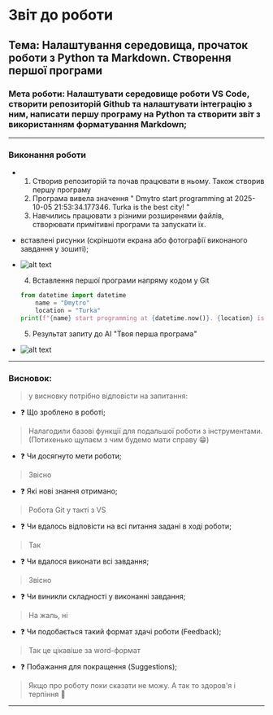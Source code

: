 # Звіт до роботи
## Тема: Налаштування середовища, прочаток роботи з Python та Markdown. Створення першої програми
### Мета роботи: Налаштувати середовище роботи VS Code, створити репозиторій Github та налаштувати інтеграцію з ним, написати першу програму на Python та створити звіт з використанням форматування Markdown;

---
### Виконання роботи

* 
    1. Створив репозиторій та почав працювати в ньому. Також створив першу програму
    2. Програма вивела значення " Dmytro start programming at 2025-10-05 21:53:34.177346. Turka is the best city! "
    3. Навчились працювати з різними розширенями файлів, створювати примітивні програми та запускати їх.

* вставлені рисунки (скріншоти екрана або фотографії виконаного завдання у зошиті);
 
*  ![alt text](./photo1.jpg "Результати запуску програми")

    4. Вставлення першої програми напряму кодом у Git 

    ```python
    from datetime import datetime
        name = "Dmytro"
        location = "Turka"
    print(f"{name} start programming at {datetime.now()}. {location} is the best city!")
    ```


    5. Результат запиту до AI "Твоя перша програма"

* ![alt text](./photo2.jpg "Завдання у Notebook :notebook:")


---
### Висновок:
> у висновку потрібно відповісти на запитання:

- :question: Що зроблено в роботі;
> Налагодили базові функції для подальшої роботи з інструментами. (Потихенько щупаєм з чим будемо мати справу :grin:) 
- :question: Чи досягнуто мети роботи;
> Звісно 
- :question: Які нові знання отримано;
> Робота Git у такті з VS
- :question: Чи вдалось відповісти на всі питання задані в ході роботи;
> Так 
- :question: Чи вдалося виконати всі завдання;
> Звісно
- :question: Чи виникли складності у виконанні завдання;
> На жаль, ні 
- :question: Чи подобається такий формат здачі роботи (Feedback);
> Так це цікавіше за word-формат
- :question: Побажання для покращення (Suggestions);
> Якщо про роботу поки сказати не можу. А так то здоров'я і терпіння :confetti_ball:   

---